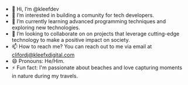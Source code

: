 - 👋 Hi, I’m @kleefdev
- 👀 I’m interested in building a comunity for tech developers.
- 🌱 I’m currently learning advanced programming techniques and exploring new technologies.
- 💞️ I’m looking to collaborate on on projects that leverage cutting-edge technology to make a positive impact on society.
- 📫 How to reach me? You can reach out to me via email at clifordj@kleefxdigital.com
- 😄 Pronouns: He/Him.
- ⚡ Fun fact: I'm passionate about beaches and love capturing moments in nature during my travels.

<!---
kleefdev/kleefdev is a ✨ special ✨ repository because its `README.md` (this file) appears on your GitHub profile.
You can click the Preview link to take a look at your changes.
--->
